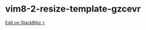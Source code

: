 # vim8-2-resize-template-gzcevr

[Edit on StackBlitz ⚡️](https://stackblitz.com/edit/vim8-2-resize-template-gzcevr)